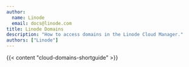 ```yaml
---
author:
  name: Linode
  email: docs@linode.com
title: Linode Domains
description: "How to access domains in the Linode Cloud Manager."
authors: ["Linode"]
---
```


{{< content "cloud-domains-shortguide" >}}
